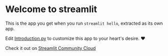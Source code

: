 # Welcome to streamlit

This is the app you get when you run `streamlit hello`, extracted as its own app.

Edit [Introduction.py](./Introduction.py) to customize this app to your heart's desire. ❤️

Check it out on [Streamlit Community Cloud](https://st-hello-app.streamlit.app/)
